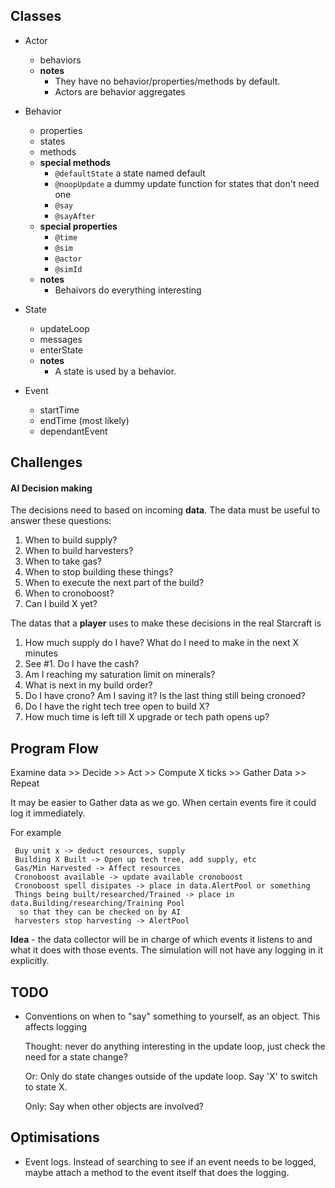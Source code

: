 ## Classes
- Actor
  - behaviors 
  - **notes**
    * They have no behavior/properties/methods by default.
    * Actors are behavior aggregates

- Behavior
  - properties
  - states
  - methods
  - __special methods__
    - `@defaultState` a state named default
    - `@noopUpdate` a dummy update function for states that don't need one
    - `@say`
    - `@sayAfter`
  - __special properties__
    - `@time`
    - `@sim`
    - `@actor`
    - `@simId`
  - **notes**
    * Behaivors do everything interesting

- State
  - updateLoop
  - messages
  - enterState
  - **notes**
    * A state is used by a behavior.

- Event
  - startTime
  - endTime (most likely)
  - dependantEvent

## Challenges

#### AI Decision making

The decisions need to based on incoming **data**. The data must be useful to answer these questions:

1. When to build supply?
2. When to build harvesters?
3. When to take gas?
4. When to stop building these things?
5. When to execute the next part of the build?
6. When to cronoboost?
7. Can I build X yet?

The datas that a __player__ uses to make these decisions in the real Starcraft is

1. How much supply do I have? What do I need to make in the next X minutes
2. See #1. Do I have the cash?
3. Am I reaching my saturation limit on minerals?
4. What is next in my build order?
5. Do I have crono? Am I saving it? Is the last thing still being cronoed?
6. Do I have the right tech tree open to build X?
7. How much time is left till X upgrade or tech path opens up?

## Program Flow

Examine data >> Decide >> Act >> Compute X ticks >> Gather Data >> Repeat

It may be easier to Gather data as we go. When certain events fire it could log it immediately.

For example

     Buy unit x -> deduct resources, supply
     Building X Built -> Open up tech tree, add supply, etc
     Gas/Min Harvested -> Affect resources
     Cronoboost available -> update available cronoboost
     Cronoboost spell disipates -> place in data.AlertPool or something
     Things being built/researched/Trained -> place in data.Building/researching/Training Pool
      so that they can be checked on by AI
     harvesters stop harvesting -> AlertPool

**Idea** - the data collector will be in charge of which events it listens to and what it does with those events.
  The simulation will not have any logging in it explicitly.

## TODO

- Conventions on when to "say" something to yourself, as an object. This affects logging
  
  Thought: never do anything interesting in the update loop, just check the need for a state change?
  
  Or: Only do state changes outside of the update loop. Say 'X' to switch to state X.
  
  Only: Say when other objects are involved?


## Optimisations

- Event logs. Instead of searching to see if an event needs to be logged, maybe attach a method to the event itself that does the logging.
